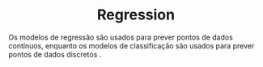 <h1 align="center">
  Regression
</h1> 

Os modelos de regressão são usados para prever pontos de dados contínuos, enquanto os modelos de classificação são usados para prever pontos de dados discretos .

